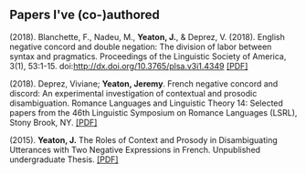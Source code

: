 ## Papers I've (co-)authored

(2018). Blanchette, F., Nadeu, M., **Yeaton, J.**, & Deprez, V. (2018). English negative concord and double negation: The division of labor between syntax and pragmatics. Proceedings of the Linguistic Society of America, 3(1), 53:1-15. doi:http://dx.doi.org/10.3765/plsa.v3i1.4349 [[PDF]](https://jdyeaton27.github.io/files/LSA2018_EnglishNCandDN.pdf)

(2018). Deprez, Viviane; **Yeaton, Jeremy**. French negative concord and discord: An experimental
investigation of contextual and prosodic disambiguation. Romance Languages and Linguistic
Theory 14: Selected papers from the 46th Linguistic Symposium on Romance Languages (LSRL),
Stony Brook, NY. [[PDF]](https://jdyeaton27.github.io/files/lsrl_46.pdf)

(2015). **Yeaton, J.** The Roles of Context and Prosody in Disambiguating Utterances with Two Negative Expressions in French. Unpublished undergraduate Thesis. [[PDF]](https://jdyeaton27.github.io/files/Yeaton_UndergradThesis.pdf)
